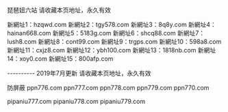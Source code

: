 琵琶妞六站
请收藏本页地址，永久有效

新網址1：hzqwd.com
新網址2：tgy578.com
新網址3：8q8y.com
新網址4：hainan668.com
新網址5：5183g.com
新網址6：shcq88.com
新網址7：lush8.com
新網址8：cont99.com
新網址9：trgps.com
新網址10：598a8.com
新網址11：cxjz8.com
新網址12：ybh100.com
新網址13：1818nb.com
新網址14：xoy0.com
新網址15：800afp.com

---------- 2019年7月更新
请收藏本页地址，永久有效

防屏蔽
ppn776.com
ppn777.com
ppn778.com
ppn779.com
ppn770.com

pipaniu777.com
pipaniu778.com
pipaniu779.com
